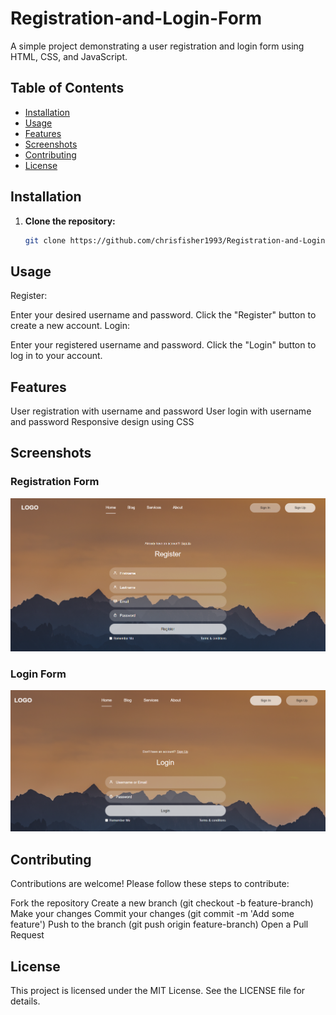 # Registration-and-Login-Form

A simple project demonstrating a user registration and login form using HTML, CSS, and JavaScript.

## Table of Contents

- [Installation](#installation)
- [Usage](#usage)
- [Features](#features)
- [Screenshots](#screenshots)
- [Contributing](#contributing)
- [License](#license)

## Installation

1. **Clone the repository:**
   ```sh
   git clone https://github.com/chrisfisher1993/Registration-and-Login-Form.git
   ```
## Usage
Register:

Enter your desired username and password.
Click the "Register" button to create a new account.
Login:

Enter your registered username and password.
Click the "Login" button to log in to your account.

## Features
User registration with username and password
User login with username and password
Responsive design using CSS

## Screenshots

### Registration Form
![Registration Form](images/registrationimage.png)

### Login Form
![Login Form](images/loginimage.png)

## Contributing
Contributions are welcome! Please follow these steps to contribute:

Fork the repository
Create a new branch (git checkout -b feature-branch)
Make your changes
Commit your changes (git commit -m 'Add some feature')
Push to the branch (git push origin feature-branch)
Open a Pull Request
## License
This project is licensed under the MIT License. See the LICENSE file for details.
